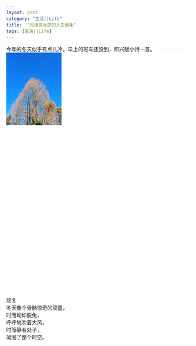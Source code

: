 ```yaml
---
layout: post
category: "生活||Life"
title:  "松浦弥太郎的人生信条"
tags: [生活||Life]
---
```

今年的冬天似乎有点儿冷，早上的班车还没到，即兴赋小诗一首。<BR>
![](/images/2018/winterday.JPG) <BR>
  顽冬<BR>
  冬天像个骨骼惊奇的顽童，<BR>
  时而动如脱兔，<BR>
  呼呼地吹着大风，<BR>
  时而静若处子，<BR>
  凝固了整个时空。<BR>
